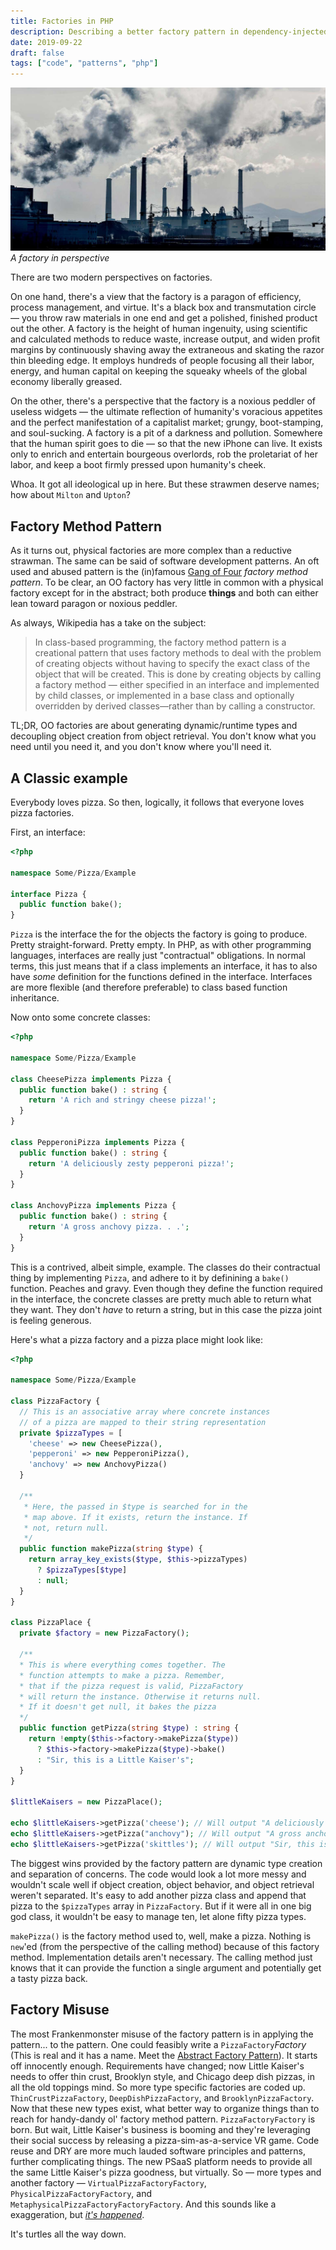 ```yaml
---
title: Factories in PHP
description: Describing a better factory pattern in dependency-injected PHP
date: 2019-09-22
draft: false
tags: ["code", "patterns", "php"]
---
```


![factory][smokestacks] *A factory in perspective*

There are two modern perspectives on factories. 

On one hand, there's a view that the factory is a paragon of efficiency, process management, and virtue. It's a black box and transmutation circle — you throw raw materials in one end and get a polished, finished product out the other. A factory is the height of human ingenuity, using scientific and calculated methods to reduce waste, increase output, and widen profit margins by continuously shaving away the extraneous and skating the razor thin bleeding edge. It employs hundreds of people focusing all their labor, energy, and human capital on keeping the squeaky wheels of the global economy liberally greased.

On the other, there's a perspective that the factory is a noxious peddler of useless widgets — the ultimate reflection of humanity's voracious appetites and the perfect manifestation of a capitalist market; grungy, boot-stamping, and soul-sucking. A factory is a pit of a darkness and pollution. Somewhere that the human spirit goes to die — so that the new iPhone can live. It exists only to enrich and entertain bourgeous overlords, rob the proletariat of her labor, and keep a boot firmly pressed upon humanity's cheek.

Whoa. It got all ideological up in here. But these strawmen deserve names; how about `Milton` and `Upton`?

## Factory Method Pattern

As it turns out, physical factories are more complex than a reductive strawman. The same can be said of software development patterns. An oft used and abused pattern is the (in)famous [Gang of Four][GoF] _factory method pattern_. To be clear, an OO factory has very little in common with a physical factory except for in the abstract; both produce **things** and both can either lean toward paragon or noxious peddler. 

As always, Wikipedia has a take on the subject: 

> In class-based programming, the factory method pattern is a creational pattern that uses factory methods to deal with the problem of creating objects without having to specify the exact class of the object that will be created. This is done by creating objects by calling a factory method — either specified in an interface and implemented by child classes, or implemented in a base class and optionally overridden by derived classes—rather than by calling a constructor.

TL;DR, OO factories are about generating dynamic/runtime types and decoupling object creation from object retrieval. You don't know what you need until you need it, and you don't know where you'll need it.

## A Classic example

Everybody loves pizza. So then, logically, it follows that everyone loves pizza factories.

First, an interface:

```php
<?php

namespace Some/Pizza/Example

interface Pizza {
  public function bake();
}
```
  
`Pizza` is the interface the for the objects the factory is going to produce. Pretty straight-forward. Pretty empty. In PHP, as with other programming languages, interfaces are really just "contractual" obligations. In normal terms, this just means that if a class implements an interface, it has to also have _some_ definition for the functions defined in the interface. Interfaces are more flexible (and therefore preferable) to class based function inheritance. 

Now onto some concrete classes:

```php
<?php

namespace Some/Pizza/Example

class CheesePizza implements Pizza {
  public function bake() : string {
    return 'A rich and stringy cheese pizza!';
  }
}

class PepperoniPizza implements Pizza {
  public function bake() : string {
    return 'A deliciously zesty pepperoni pizza!';
  }
}

class AnchovyPizza implements Pizza {
  public function bake() : string {
    return 'A gross anchovy pizza. . .';
  }
}
```

This is a contrived, albeit simple, example. The classes do their contractual thing by implementing `Pizza`, and adhere to it by definining a `bake()` function. Peaches and gravy. Even though they define the function required in the interface, the concrete classes are pretty much able to return what they want. They don't _have_ to return a string, but in this case the pizza joint is feeling generous.

Here's what a pizza factory and a pizza place might look like:

```php
<?php

namespace Some/Pizza/Example

class PizzaFactory {
  // This is an associative array where concrete instances 
  // of a pizza are mapped to their string representation
  private $pizzaTypes = [
    'cheese' => new CheesePizza(),
    'pepperoni' => new PepperoniPizza(),
    'anchovy' => new AnchovyPizza()
  }

  /** 
   * Here, the passed in $type is searched for in the
   * map above. If it exists, return the instance. If
   * not, return null.
   */
  public function makePizza(string $type) {
    return array_key_exists($type, $this->pizzaTypes) 
      ? $pizzaTypes[$type] 
      : null;
  }
}

class PizzaPlace {
  private $factory = new PizzaFactory();

  /**
  * This is where everything comes together. The
  * function attempts to make a pizza. Remember,
  * that if the pizza request is valid, PizzaFactory
  * will return the instance. Otherwise it returns null.
  * If it doesn't get null, it bakes the pizza 
  */
  public function getPizza(string $type) : string {
    return !empty($this->factory->makePizza($type)) 
      ? $this->factory->makePizza($type)->bake()
      : "Sir, this is a Little Kaiser's";
  }
}

$littleKaisers = new PizzaPlace();

echo $littleKaisers->getPizza('cheese'); // Will output "A deliciously zesty pepperoni pizza"
echo $littleKaisers->getPizza("anchovy"); // Will output "A gross anchovy pizza. . ."
echo $littleKaisers->getPizza('skittles'); // Will output "Sir, this is a Little Kaiser's"
```

The biggest wins provided by the factory pattern are dynamic type creation and separation of concerns. The code would look a lot more messy and wouldn't scale well if object creation, object behavior, and object retrieval weren't separated. It's easy to add another pizza class and append that pizza to the `$pizzaTypes` array in `PizzaFactory`. But if it were all in one big god class, it wouldn't be easy to manage ten, let alone fifty pizza types.

`makePizza()` is the factory method used to, well, make a pizza. Nothing is `new`'ed (from the perspective of the calling method) because of this factory method. Implementation details aren't necessary. The calling method just knows that it can provide the function a single argument and potentially get a tasty pizza back.

## Factory Misuse

The most Frankenmonster misuse of the factory pattern is in applying the pattern... to the pattern. One could feasibly write a `PizzaFactory`_Factory_ (This is real and it has a name. Meet the [Abstract Factory Pattern][afp]). It starts off innocently enough. Requirements have changed; now Little Kaiser's needs to offer thin crust, Brooklyn style, and Chicago deep dish pizzas, in all the old toppings mind. So more type specific factories are coded up. `ThinCrustPizzaFactory`, `DeepDishPizzaFactory`, and `BrooklynPizzaFactory`. Now that these new types exist, what better way to organize things than to reach for handy-dandy ol' factory method pattern. `PizzaFactoryFactory` is born. But wait, Little Kaiser's business is booming and they're leveraging their social success by releasing a pizza-sim-as-a-service VR game. Code reuse and DRY are more much lauded software principles and patterns, further complicating things. The new PSaaS platform needs to provide all the same Little Kaiser's pizza goodness, but virtually. So — more types and another factory — `VirtualPizzaFactoryFactory`, `PhysicalPizzaFactoryFactory`, and `MetaphysicalPizzaFactoryFactoryFactory`. And this sounds like a exaggeration, but [_it's happened_][factoryfactoryfactory].

It's turtles all the way down. 


[smokestacks]: ../../assets/factory.jpg
[GoF]: https://www.amazon.com/Design-Patterns-Object-Oriented-Addison-Wesley-Professional-ebook/dp/B000SEIBB8
[afp]: https://www.geeksforgeeks.org/abstract-factory-pattern/
[factoryfactoryfactory]: https://hackernoon.com/a-factoryfactoryfactory-in-production-822478b5afbd

